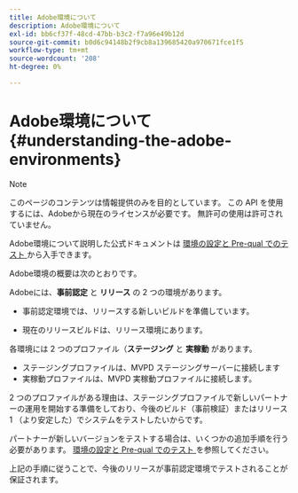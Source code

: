 ```yaml
---
title: Adobe環境について
description: Adobe環境について
exl-id: bb6cf37f-48cd-47bb-b3c2-f7a96e49b12d
source-git-commit: b0d6c94148b2f9cb8a139685420a970671fce1f5
workflow-type: tm+mt
source-wordcount: '208'
ht-degree: 0%

---
```


# Adobe環境について {#understanding-the-adobe-environments}

>[!NOTE]
>
>このページのコンテンツは情報提供のみを目的としています。 この API を使用するには、Adobeから現在のライセンスが必要です。 無許可の使用は許可されていません。

Adobe環境について説明した公式ドキュメントは [ 環境の設定と Pre-qual でのテスト ](/help/authentication/notes-technical/environments/setting-up-your-environment-and-testing-in-prequal.md) から入手できます。

Adobe環境の概要は次のとおりです。

Adobeには、**事前認定** と **リリース** の 2 つの環境があります。

* 事前認定環境では、リリースする新しいビルドを準備しています。

* 現在のリリースビルドは、リリース環境にあります。

各環境には 2 つのプロファイル（**ステージング** と **実稼動** があります。

* ステージングプロファイルは、MVPD ステージングサーバーに接続します
* 実稼動プロファイルは、MVPD 実稼動プロファイルに接続します。

2 つのプロファイルがある理由は、ステージングプロファイルで新しいパートナーの運用を開始する準備をしており、今後のビルド（事前検証）またはリリース 1 （より安定した）でシステムをテストしたいからです。

パートナーが新しいバージョンをテストする場合は、いくつかの追加手順を行う必要があります。 [ 環境の設定と Pre-qual でのテスト ](/help/authentication/notes-technical/environments/setting-up-your-environment-and-testing-in-prequal.md) を参照してください。

上記の手順に従うことで、今後のリリースが事前認定環境でテストされることが保証されます。
